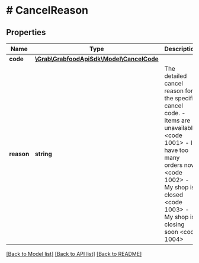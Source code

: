 # # CancelReason

## Properties

Name | Type | Description | Notes
------------ | ------------- | ------------- | -------------
**code** | [**\Grab\GrabfoodApiSdk\Model\CancelCode**](CancelCode.md) |  | [optional]
**reason** | **string** | The detailed cancel reason for the specific cancel code. - Items are unavailable &lt;code 1001&gt; - I have too many orders now &lt;code 1002&gt; - My shop is closed &lt;code 1003&gt; - My shop is closing soon &lt;code 1004&gt; | [optional]

[[Back to Model list]](../../README.md#models) [[Back to API list]](../../README.md#endpoints) [[Back to README]](../../README.md)
